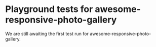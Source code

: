 # Playground tests for awesome-responsive-photo-gallery
We are still awaiting the first test run for awesome-responsive-photo-gallery.
